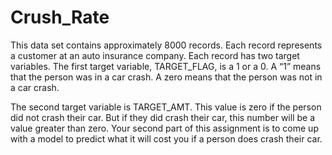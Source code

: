 # Crush_Rate
This data set contains approximately 8000 records. Each record represents a customer at an auto insurance company. Each record has two target variables. The first target variable, TARGET_FLAG, is a 1 or a 0. A “1” means that the person was in a car crash. A zero means that the person was not in a car crash. 

The second target variable is TARGET_AMT. This value is zero if the person did not crash their car. But if they did crash their car, this number will be a value greater than zero. Your second part of this assignment is to come up with a model to predict what it will cost you if a person does crash their car. 

